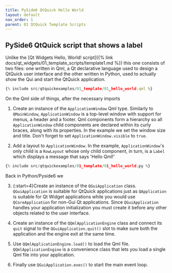 ```yaml
---
title: PySide6 QtQuick Hello World
layout: default
nav_order: 1
parent: 01 QtQuick Template Scripts
---
```


## PySide6 QtQuick script that shows a label

Unlike the [Qt Widgets Hello, World! script]({% link docs/qt_widgets/01_template_scripts/template1.md %}) this one consists of two files: one written in Qml, a Qt declarative language used to design a QtQuick user interface and the other written in Python, used to actually show the Qui and start the QtQuick application.

```qml
{% include src/qtquickexamples/01_template/01_hello_world.qml %}
```

On the Qml side of things, after the necessary imports

1. Create an instance of the `ApplicationWindow` Qml type. Similarly to `QMainWindow`, `ApplicationWindow` is a top-level window with support for menus, a header and a footer. Qml components form a hierarchy so all `ApplicationWindow` child components are declared within its curly braces, along with its properties. In the example we set the window size and title. Don't forget to set `ApplicationWindow.visible` to `true`.

2. Add a layout to `ApplicationWindow`. In the example, `ApplicationWindow`'s only child is a `RowLayout` whose only child component, in turn, is a `Label` which displays a message that says 'Hello Qml!'

```python
{% include src/qtquickexamples/01_template/01_hello_world.py %}
```


Back in Python/Pyside6 we

3. {:start=4}Create an instance of the `QGuiApplication` class. `QGuiApplication` is suitable for QtQuick applications just as `QApplication` is suitable for Qt Widget applications while you would use `QCoreApplication` for non-Gui Qt applications. Since `QGuiApplication` handles your application initialization you must create it before any other objects related to the user interface.

4. Create an instance of the `QQmlApplicationEngine` class and connect its `quit` signal to the `QGuiApplication.quit()` slot to make sure both the application and the engine exit at the same time.

5. Use `QQmlApplicationEngine.load()` to load the Qml file. `QQmlApplicationEngine` is a convenience class that lets you load a single Qml file into your application.

6. Finally use `QGuiApplication.exec()` to start the main event loop.